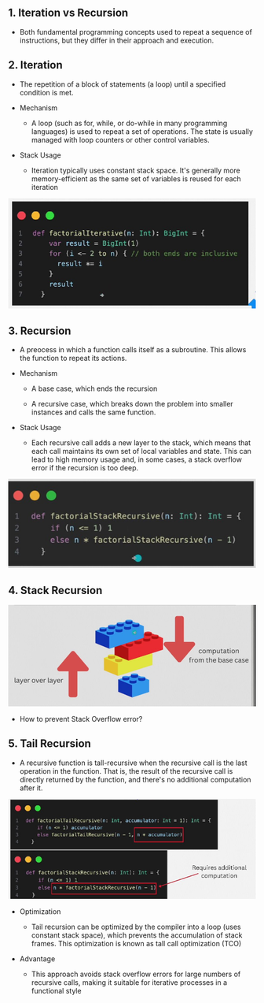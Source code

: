 ## 1. Iteration vs Recursion

- Both fundamental programming concepts used to repeat a sequence of instructions, but they differ in their approach and execution.

## 2. Iteration

- The repetition of a block of statements (a loop) until a specified condition is met.

- Mechanism
    - A loop (such as for, while, or do-while in many programming languages) is used to repeat a set of operations. The state is usually managed with loop counters or other control variables.

- Stack Usage

    - Iteration typically uses constant stack space. It's generally more memory-efficient as the same set of variables is reused for each iteration

<img src="../Img/Scala_EP5_스칼라_Iteration_vs_Recursion_1.jpg">

## 3. Recursion

- A preocess in which a function calls itself as a subroutine. This allows the function to repeat its actions.

- Mechanism

    - A base case, which ends the recursion

    - A recursive case, which breaks down the problem into smaller instances and calls the same function.

- Stack Usage
    
    - Each recursive call adds a new layer to the stack, which means that each call maintains its own set of local variables and state. This can lead to high memory usage and, in some cases, a stack overflow error if the recursion is too deep.

<img src="../Img/Scala_EP5_스칼라_Iteration_vs_Recursion_2.jpg">

## 4. Stack Recursion

<img src="../Img/Scala_EP5_스칼라_Iteration_vs_Recursion_3.jpg">

- How to prevent Stack Overflow error?

## 5. Tail Recursion

- A recursive function is tall-recursive when the recursive call is the last operation in the function. That is, the result of the recursive call is directly returned by the function, and there's no additional computation after it.

<img src="../Img/Scala_EP5_스칼라_Iteration_vs_Recursion_4.jpg">


- Optimization

    - Tail recursion can be optimized by the compiler into a loop (uses constant stack space), which prevents the accumulation of stack frames. This optimization is known as tall call optimization (TCO)

- Advantage

    - This approach avoids stack overflow errors for large numbers of recursive calls, making it suitable for iterative processes in a functional style